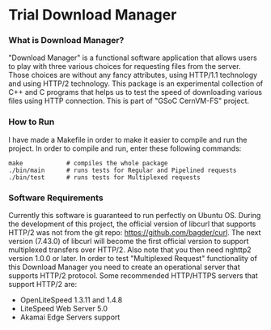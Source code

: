 # Trial Download Manager

### What is Download Manager?

  "Download Manager" is a functional software application that allows users to play with three various choices for requesting files from the server. Those choices are without any fancy attributes, using HTTP/1.1 technology and using HTTP/2 technology. This package is an experimental collection of C++ and C programs that helps us to test the speed of downloading various files using HTTP connection. This is part of "GSoC CernVM-FS" project.
  
### How to Run

I have made a Makefile in order to make it easier to compile and run the project. In order to compile and run, enter these following commands: 

```
make            # compiles the whole package
./bin/main      # runs tests for Regular and Pipelined requests
./bin/test      # runs tests for Multiplexed requests
```

### Software Requirements

  Currently this software is guaranteed to run perfectly on Ubuntu OS. During the development of this project, the official version of libcurl that supports HTTP/2 was not from the git repo: https://github.com/bagder/curl. The next version (7.43.0) of libcurl will become the first official version to support multiplexed transfers over HTTP/2. Also note that you then need nghttp2 version 1.0.0 or later. In order to test "Multiplexed Request" functionality of this Download Manager you need to create an operational server that supports HTTP/2 protocol. Some recommended HTTP/HTTPS servers that support HTTP/2 are:
  
  * OpenLiteSpeed 1.3.11 and 1.4.8
  * LiteSpeed Web Server 5.0
  * Akamai Edge Servers support
  

